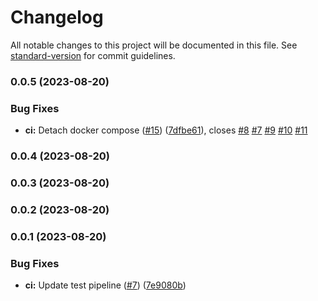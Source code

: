 # Changelog

All notable changes to this project will be documented in this file. See [standard-version](https://github.com/conventional-changelog/standard-version) for commit guidelines.

### 0.0.5 (2023-08-20)

### Bug Fixes

* **ci:** Detach docker compose ([#15](https://github.com/hawks-atlanta/metadata-scala/issues/15)) ([7dfbe61](https://github.com/hawks-atlanta/metadata-scala/commit/7dfbe610279e448e4362409e452bbff269fa6f0c)), closes [#8](https://github.com/hawks-atlanta/metadata-scala/issues/8) [#7](https://github.com/hawks-atlanta/metadata-scala/issues/7) [#9](https://github.com/hawks-atlanta/metadata-scala/issues/9) [#10](https://github.com/hawks-atlanta/metadata-scala/issues/10) [#11](https://github.com/hawks-atlanta/metadata-scala/issues/11)

### 0.0.4 (2023-08-20)

### 0.0.3 (2023-08-20)

### 0.0.2 (2023-08-20)

### 0.0.1 (2023-08-20)

### Bug Fixes

* **ci:** Update test pipeline ([#7](https://github.com/hawks-atlanta/metadata-scala/issues/7)) ([7e9080b](https://github.com/hawks-atlanta/metadata-scala/commit/7e9080bcf9d4ddd34a778aa30a67d74614988f32))
